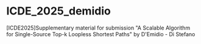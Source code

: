 # ICDE_2025_demidio
[ICDE2025]Supplementary material for submission "A Scalable Algorithm for Single-Source Top-k Loopless Shortest Paths" by D'Emidio - Di Stefano
